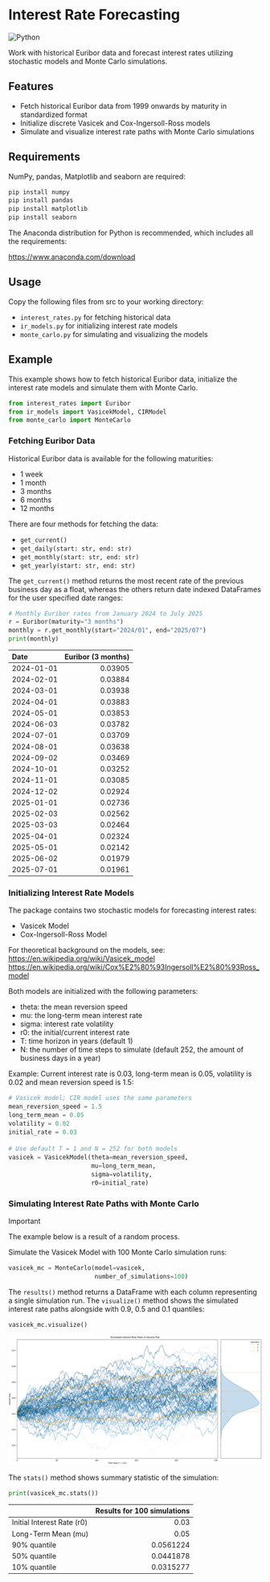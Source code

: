 # Interest Rate Forecasting

![Python](https://img.shields.io/badge/python-3670A0?style=for-the-badge&logo=python&logoColor=ffdd54)

Work with historical Euribor data and forecast interest rates utilizing stochastic models and Monte Carlo simulations.

## Features

- Fetch historical Euribor data from 1999 onwards by maturity in standardized format
- Initialize discrete Vasicek and Cox-Ingersoll-Ross models 
- Simulate and visualize interest rate paths with Monte Carlo simulations
## Requirements

NumPy, pandas, Matplotlib and seaborn are required:

```python
pip install numpy
pip install pandas
pip install matplotlib
pip install seaborn
```

The Anaconda distribution for Python is recommended, which includes all the requirements:

https://www.anaconda.com/download
## Usage

Copy the following files from src to your working directory:
- `interest_rates.py` for fetching historical data
- `ir_models.py` for initializing interest rate models
- `monte_carlo.py` for simulating and visualizing the models
## Example

This example shows how to fetch historical Euribor data, initialize the interest rate models and simulate them with Monte Carlo.

```python
from interest_rates import Euribor
from ir_models import VasicekModel, CIRModel
from monte_carlo import MonteCarlo
```
### Fetching Euribor Data

Historical Euribor data is available for the following maturities:
- 1 week
- 1 month
- 3 months
- 6 months
- 12 months

There are four methods for fetching the data:

- `get_current()`
- `get_daily(start: str, end: str)`
- `get_monthly(start: str, end: str)`
- `get_yearly(start: str, end: str)`

The `get_current()` method returns the most recent rate of the previous business day as a float, whereas the others return date indexed DataFrames for the user specified date ranges:

```python
# Monthly Euribor rates from January 2024 to July 2025
r = Euribor(maturity="3 months")
monthly = r.get_monthly(start="2024/01", end="2025/07")
print(monthly)
```

| Date       | Euribor (3 months) |
| :--------- | -----------------: |
| 2024-01-01 |            0.03905 |
| 2024-02-01 |            0.03884 |
| 2024-03-01 |            0.03938 |
| 2024-04-01 |            0.03883 |
| 2024-05-01 |            0.03853 |
| 2024-06-03 |            0.03782 |
| 2024-07-01 |            0.03709 |
| 2024-08-01 |            0.03638 |
| 2024-09-02 |            0.03469 |
| 2024-10-01 |            0.03252 |
| 2024-11-01 |            0.03085 |
| 2024-12-02 |            0.02924 |
| 2025-01-01 |            0.02736 |
| 2025-02-03 |            0.02562 |
| 2025-03-03 |            0.02464 |
| 2025-04-01 |            0.02324 |
| 2025-05-01 |            0.02142 |
| 2025-06-02 |            0.01979 |
| 2025-07-01 |            0.01961 |
### Initializing Interest Rate Models

The package contains two stochastic models for forecasting interest rates:
- Vasicek Model
- Cox-Ingersoll-Ross Model

For theoretical background on the models, see:<br>
https://en.wikipedia.org/wiki/Vasicek_model<br>
https://en.wikipedia.org/wiki/Cox%E2%80%93Ingersoll%E2%80%93Ross_model

Both models are initialized with the following parameters:
- theta: the mean reversion speed
- mu: the long-term mean interest rate
- sigma: interest rate volatility
- r0: the initial/current interest rate
- T: time horizon in years (default 1)
- N: the number of time steps to simulate (default 252, the amount of business days in a year)

Example: Current interest rate is 0.03, long-term mean is 0.05, volatility is 0.02 and mean reversion speed is 1.5:

```python
# Vasicek model; CIR model uses the same parameters
mean_reversion_speed = 1.5
long_term_mean = 0.05
volatility = 0.02
initial_rate = 0.03

# Use default T = 1 and N = 252 for both models
vasicek = VasicekModel(theta=mean_reversion_speed,
                       mu=long_term_mean,
                       sigma=volatility,
                       r0=initial_rate)
```
### Simulating Interest Rate Paths with Monte Carlo

> [!IMPORTANT]
> The example below is a result of a random process.

Simulate the Vasicek Model with 100 Monte Carlo simulation runs:

```python
vasicek_mc = MonteCarlo(model=vasicek,
                        number_of_simulations=100)
```

The `results()` method returns a DataFrame with each column representing a single simulation run. The `visualize()` method shows the simulated interest rate paths alongside with 0.9, 0.5 and 0.1 quantiles:

```python
vasicek_mc.visualize()
```

![Image of the simulated interest rate paths.](mc_example.png)

The `stats()` method shows summary statistic of the simulation:

```python
print(vasicek_mc.stats())
```

|                            |   Results for 100 simulations |
|:---------------------------|------------------------------:|
| Initial Interest Rate (r0) |                     0.03      |
| Long-Term Mean (mu)        |                     0.05      |
| 90% quantile               |                     0.0561224 |
| 50% quantile               |                     0.0441878 |
| 10% quantile               |                     0.0315277 |
